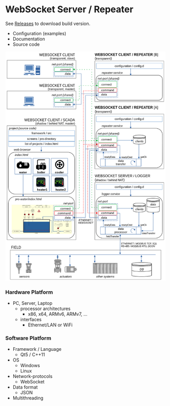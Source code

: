 # WebSocket Server / Repeater

See [Releases](https://github.com/atgroup09/websocket-scada-repeater/releases) to download build version.

- Configuration (examples)
- Documentation
- Source code

![scheme](./images/scheme.png)

### Hardware Platform

- PC, Server, Laptop
  - processor architectures
    - x86, x64, ARMv6, ARMv7, ...
  - interfaces
    - Ethernet/LAN or WiFi

### Software Platform

- Framework / Language
  - Qt5 / C++11
- OS
  - Windows
  - Linux
- Network-protocols
  - WebSocket
- Data format
  - JSON
- Multithreading
